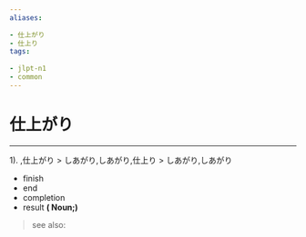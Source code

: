 ```yaml
---
aliases:
    
- 仕上がり
- 仕上り
tags:
    
- jlpt-n1
- common
---
```


# 仕上がり
---
1).
,仕上がり > しあがり,しあがり,仕上り > しあがり,しあがり

- finish
- end
- completion
- result
**( Noun;)**
> see also: 
            